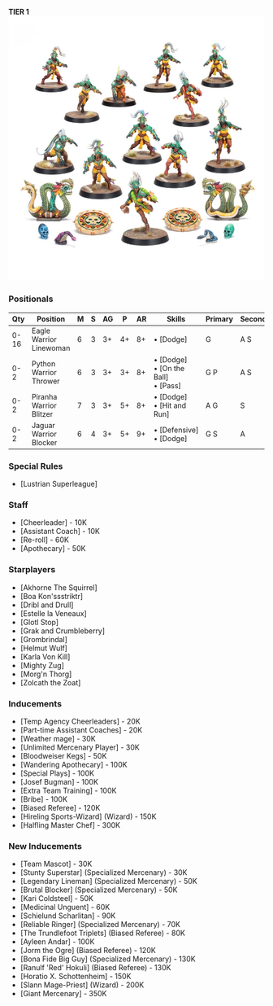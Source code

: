 ﻿**TIER 1**
![](../media/teams/BBAmazonTeamLead.webp)

### Positionals

| Qty  | Position                | M | S | AG | P  | AR | Skills                                 | Primary | Secondary | Cost |
| ---- | ----------------------- | - | - | -- | -- | -- | -------------------------------------- | ------- | --------- | ---- |
| 0-16 | Eagle Warrior Linewoman | 6 | 3 | 3+ | 4+ | 8+ | • [Dodge]                                | G       | A S      | 50K  |
| 0-2  | Python Warrior Thrower  | 6 | 3 | 3+ | 3+ | 8+ | • [Dodge]<br />• [On the Ball]<br />• [Pass] | G P    | A S      | 80K  |
| 0-2  | Piranha Warrior Blitzer | 7 | 3 | 3+ | 5+ | 8+ | • [Dodge]<br /> • [Hit and Run]             | A G     | S         | 90K  |
| 0-2  | Jaguar Warrior Blocker  | 6 | 4 | 3+ | 5+ | 9+ | • [Defensive]<br /> • [Dodge]               | G S      | A         | 110K |

### Special Rules

* [Lustrian Superleague]

### Staff

* [Cheerleader] - 10K
* [Assistant Coach] - 10K
* [Re-roll] - 60K
* [Apothecary] - 50K

### Starplayers

* [Akhorne The Squirrel]
* [Boa Kon'ssstriktr]
* [Dribl and Drull]
* [Estelle la Veneaux]
* [Glotl Stop]
* [Grak and Crumbleberry]
* [Grombrindal]
* [Helmut Wulf]
* [Karla Von Kill]
* [Mighty Zug]
* [Morg'n Thorg]
* [Zolcath the Zoat]

### Inducements

* [Temp Agency Cheerleaders] - 20K
* [Part-time Assistant Coaches] - 20K
* [Weather mage] - 30K
* [Unlimited Mercenary Player] - 30K
* [Bloodweiser Kegs] - 50K
* [Wandering Apothecary] - 100K
* [Special Plays] - 100K
* [Josef Bugman] - 100K
* [Extra Team Training] - 100K
* [Bribe] - 100K
* [Biased Referee] - 120K
* [Hireling Sports-Wizard] (Wizard) - 150K
* [Halfling Master Chef] - 300K

### New Inducements

* [Team Mascot] - 30K
* [Stunty Superstar] (Specialized Mercenary) - 30K
* [Legendary Lineman] (Specialized Mercenary) - 50K
* [Brutal Blocker] (Specialized Mercenary) - 50K
* [Kari Coldsteel] - 50K
* [Medicinal Unguent] - 60K
* [Schielund Scharlitan] - 90K
* [Reliable Ringer] (Specialized Mercenary) - 70K
* [The Trundlefoot Triplets] (Biased Referee) - 80K
* [Ayleen Andar] - 100K
* [Jorm the Ogre] (Biased Referee) - 120K
* [Bona Fide Big Guy] (Specialized Mercenary) - 130K
* [Ranulf 'Red' Hokuli] (Biased Referee) - 130K
* [Horatio X. Schottenheim] - 150K
* [Slann Mage-Priest] (Wizard) - 200K
* [Giant Mercenary] - 350K

